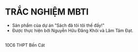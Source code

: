 # TRẮC NGHIỆM MBTI
- Sản phẩm của dự án "Sách đã tôi tôi thế đấy!" 
- Được thực hiện bởi Nguyễn Hữu Đăng Khôi và Lâm Tâm Đạt.
<br>
10C6 THPT Bến Cát
